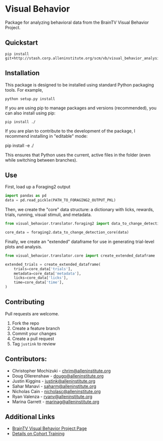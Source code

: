 Visual Behavior
==============================

Package for analyzing behavioral data from the BrainTV Visual Behavior Project.

## Quickstart

    pip install git+http://stash.corp.alleninstitute.org/scm/vb/visual_behavior_analysis.git

## Installation

This package is designed to be installed using standard Python packaging tools. For example,

    python setup.py install

If you are using pip to manage packages and versions (recommended), you can also install using pip:

    pip install ./

If you are plan to contribute to the development of the package, I recommend installing in "editable" mode:

   pip install -e ./

This ensures that Python uses the current, active files in the folder (even while switching between branches).

## Use

First, load up a Foraging2 output

``` Python
import pandas as pd
data = pd.read_pickle(PATH_TO_FORAGING2_OUTPUT_PKL)
```

Then, we create the "core" data structure: a dictionary with licks, rewards, trials, running, visual stimuli, and metadata.

``` Python
from visual_behavior.translator.foraging2 import data_to_change_detection_core

core_data = foraging2.data_to_change_detection_core(data)
```

Finally, we create an "extended" dataframe for use in generating trial-level plots and analysis.

``` Python
from visual_behavior.translator.core import create_extended_dataframe

extended_trials = create_extended_dataframe(
    trials=core_data['trials'],
    metadata=core_data['metadata'],
    licks=core_data['licks'],
    time=core_data['time'],
)
```

## Contributing

Pull requests are welcome.

1. Fork the repo
2. Create a feature branch
3. Commit your changes
4. Create a pull request
5. Tag `justink` to review

## Contributors:

- Christopher Mochizuki - chrim@alleninstitute.org
- Doug Ollerenshaw - dougo@alleninstitute.org
- Justin Kiggins - justink@alleninstitute.org
- Sahar Manavi - saharm@alleninstitute.org
- Nicholas Cain - nicholasc@alleninstitute.org
- Ryan Valenza - ryanv@alleninstitute.org
- Marina Garrett - marinag@alleninstitute.org


## Additional Links

- [BrainTV Visual Behavior Project Page](http://confluence.corp.alleninstitute.org/display/CP/Brain+Observatory%3A+Visual+Behavior)
- [Details on Cohort Training](http://confluence.corp.alleninstitute.org/display/CP/_EXPERIMENTS)
